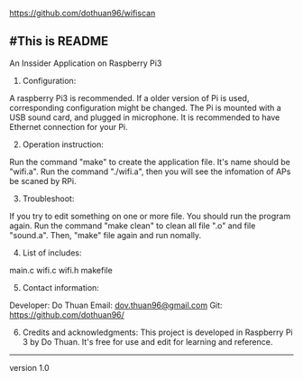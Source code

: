 https://github.com/dothuan96/wifiscan

#This is README
------------------------------------------
An Inssider Application on Raspberry Pi3

1. Configuration:

A raspberry Pi3 is recommended. If a older version of Pi is used, corresponding configuration might be changed. The Pi is mounted with a USB sound card, and plugged in microphone. It is recommended to have Ethernet connection for your Pi.

2. Operation instruction:

Run the command "make" to create the application file. 
It's name should be "wifi.a". Run the command "./wifi.a", then you will see the infomation of APs be scaned by RPi.

3. Troubleshoot:

If you try to edit something on one or more file. You should run the program again. Run the command "make clean" to clean all file ".o" and file "sound.a". Then, "make" file again and run nomally.

4. List of includes:

main.c
wifi.c
wifi.h
makefile

5. Contact information:

Developer: Do Thuan 
Email: dov.thuan96@gmail.com 
Git: https://github.com/dothuan96/

6. Credits and acknowledgments:
This project is developed in Raspberry Pi 3 by Do Thuan. It's free for use and edit for learning and reference.

------------------------------------------

version 1.0
